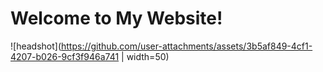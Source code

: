# Welcome to My Website!
![headshot](https://github.com/user-attachments/assets/3b5af849-4cf1-4207-b026-9cf3f946a741 | width=50)


